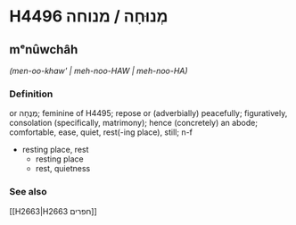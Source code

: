 # H4496 מְנוּחָה / מנוחה

## mᵉnûwchâh

_(men-oo-khaw' | meh-noo-HAW | meh-noo-HA)_

### Definition

or מְנֻחָה; feminine of H4495; repose or (adverbially) peacefully; figuratively, consolation (specifically, matrimony); hence (concretely) an abode; comfortable, ease, quiet, rest(-ing place), still; n-f

- resting place, rest
  - resting place
  - rest, quietness

### See also

[[H2663|H2663 חפרים]]
